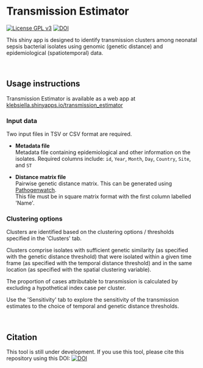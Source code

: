 # Transmission Estimator  
[![License GPL v3](https://img.shields.io/badge/license-GPL%20v3-blue.svg)](https://www.gnu.org/licenses/gpl-3.0.en.html) [![DOI](https://zenodo.org/badge/DOI/10.5281/zenodo.12582875.svg)](https://doi.org/10.5281/zenodo.12582875)


This shiny app is designed to identify transmission clusters among neonatal sepsis bacterial isolates using genomic (genetic distance) and epidemiological (spatiotemporal) data.

<br>   

## Usage instructions  

Transmission Estimator is available as a web app at [klebsiella.shinyapps.io/transmission_estimator](https://klebsiella.shinyapps.io/transmission_estimator)

### Input data  
Two input files in TSV or CSV format are required.  

- **Metadata file**  
Metadata file containing epidemiological and other information on the isolates.
Required columns include: `id`, `Year`, `Month`, `Day`, `Country`, `Site`, and `ST`  

- **Distance matrix file**  
Pairwise genetic distance matrix. This can be generated using [Pathogenwatch](https://pathogen.watch/).  
This file must be in square matrix format with the first column labelled 'Name'.  


### Clustering options 
Clusters are identified based on the clustering options / thresholds specified in the 'Clusters' tab.  

Clusters comprise isolates with sufficient genetic similarity (as specified with the genetic distance threshold) that were isolated within a given time frame (as specified with the temporal distance threshold) and in the same location (as specified with the spatial clustering variable).  

The proportion of cases attributable to transmission is calculated by excluding a hypothetical index case per cluster.

Use the 'Sensitivity' tab to explore the sensitivity of the transmission estimates to the choice of temporal and genetic distance thresholds.  
  
<br>   


## Citation  
This tool is still under development. If you use this tool, please cite this repository using this DOI: [![DOI](https://zenodo.org/badge/DOI/10.5281/zenodo.12582875.svg)](https://doi.org/10.5281/zenodo.12582875)
